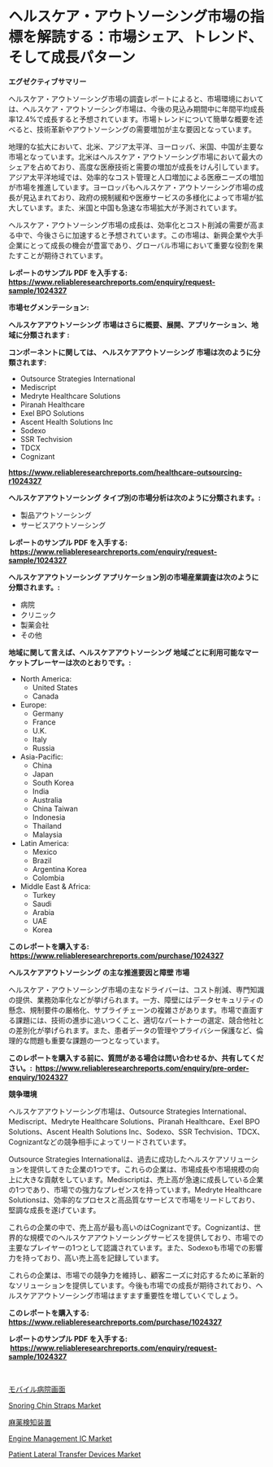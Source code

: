 <p><h1>ヘルスケア・アウトソーシング市場の指標を解読する：市場シェア、トレンド、そして成長パターン</h1></p><p><strong>エグゼクティブサマリー</strong></p>
<p><p>ヘルスケア・アウトソーシング市場の調査レポートによると、市場環境においては、ヘルスケア・アウトソーシング市場は、今後の見込み期間中に年間平均成長率12.4%で成長すると予想されています。市場トレンドについて簡単な概要を述べると、技術革新やアウトソーシングの需要増加が主な要因となっています。</p><p>地理的な拡大において、北米、アジア太平洋、ヨーロッパ、米国、中国が主要な市場となっています。北米はヘルスケア・アウトソーシング市場において最大のシェアを占めており、高度な医療技術と需要の増加が成長をけん引しています。アジア太平洋地域では、効率的なコスト管理と人口増加による医療ニーズの増加が市場を推進しています。ヨーロッパもヘルスケア・アウトソーシング市場の成長が見込まれており、政府の規制緩和や医療サービスの多様化によって市場が拡大しています。また、米国と中国も急速な市場拡大が予測されています。</p><p>ヘルスケア・アウトソーシング市場の成長は、効率化とコスト削減の需要が高まる中で、今後さらに加速すると予想されています。この市場は、新興企業や大手企業にとって成長の機会が豊富であり、グローバル市場において重要な役割を果たすことが期待されています。</p></p>
<p><strong>レポートのサンプル PDF を入手する: <a href="https://www.reliableresearchreports.com/enquiry/request-sample/1024327">https://www.reliableresearchreports.com/enquiry/request-sample/1024327</a></strong></p>
<p><strong>市場セグメンテーション:</strong></p>
<p><strong> ヘルスケアアウトソーシング 市場はさらに概要、展開、アプリケーション、地域に分類されます :</strong></p>
<p><strong>コンポーネントに関しては、 ヘルスケアアウトソーシング 市場は次のように分類されます: &nbsp;</strong></p>
<p><ul><li>Outsource Strategies International</li><li>Mediscript</li><li>Medryte Healthcare Solutions</li><li>Piranah Healthcare</li><li>Exel BPO Solutions</li><li>Ascent Health Solutions Inc</li><li>Sodexo</li><li>SSR Techvision</li><li>TDCX</li><li>Cognizant</li></ul></p>
<p><strong><a href="https://www.reliableresearchreports.com/healthcare-outsourcing-r1024327">https://www.reliableresearchreports.com/healthcare-outsourcing-r1024327</a></strong></p>
<p><strong> ヘルスケアアウトソーシング タイプ別の市場分析は次のように分類されます。:</strong></p>
<p><ul><li>製品アウトソーシング</li><li>サービスアウトソーシング</li></ul></p>
<p><strong>レポートのサンプル PDF を入手する: &nbsp;<a href="https://www.reliableresearchreports.com/enquiry/request-sample/1024327">https://www.reliableresearchreports.com/enquiry/request-sample/1024327</a></strong></p>
<p><strong> ヘルスケアアウトソーシング アプリケーション別の市場産業調査は次のように分類されます。:</strong></p>
<p><ul><li>病院</li><li>クリニック</li><li>製薬会社</li><li>その他</li></ul></p>
<p><strong>地域に関して言えば、ヘルスケアアウトソーシング 地域ごとに利用可能なマーケットプレーヤーは次のとおりです。:</strong></p>
<p><ul>
    <li>
        North America:
        <ul>
            <li>United States</li>
            <li>Canada</li>
        </ul>
    </li>
    <li>
        Europe:
        <ul>
            <li>Germany</li>
            <li>France</li>
            <li>U.K.</li>
            <li>Italy</li>
            <li>Russia</li>
        </ul>
    </li>
    <li>
        Asia-Pacific:
        <ul>
            <li>China</li>
            <li>Japan</li>
            <li>South Korea</li>
            <li>India</li>
            <li>Australia</li>
            <li>China Taiwan</li>
            <li>Indonesia</li>
            <li>Thailand</li>
            <li>Malaysia</li>
        </ul>
    </li>
    <li>
        Latin America:
        <ul>
            <li>Mexico</li>
            <li>Brazil</li>
            <li>Argentina Korea</li>
            <li>Colombia</li>
        </ul>
    </li>
    <li>
        Middle East & Africa:
        <ul>
            <li>Turkey</li>
            <li>Saudi</li>
            <li>Arabia</li>
            <li>UAE</li>
            <li>Korea</li>
        </ul>
    </li>
    </ul></p>
<p><strong>このレポートを購入する: &nbsp;<a href="https://www.reliableresearchreports.com/purchase/1024327">https://www.reliableresearchreports.com/purchase/1024327</a></strong></p>
<p><strong>ヘルスケアアウトソーシング の主な推進要因と障壁 市場</strong></p>
<p><p>ヘルスケア・アウトソーシング市場の主なドライバーは、コスト削減、専門知識の提供、業務効率化などが挙げられます。一方、障壁にはデータセキュリティの懸念、規制要件の厳格化、サプライチェーンの複雑さがあります。市場で直面する課題には、技術の進歩に追いつくこと、適切なパートナーの選定、競合他社との差別化が挙げられます。また、患者データの管理やプライバシー保護など、倫理的な問題も重要な課題の一つとなっています。</p></p>
<p><strong>このレポートを購入する前に、質問がある場合は問い合わせるか、共有してください。:&nbsp; <a href="https://www.reliableresearchreports.com/enquiry/pre-order-enquiry/1024327">https://www.reliableresearchreports.com/enquiry/pre-order-enquiry/1024327</a></strong></p>
<p><strong>競争環境</strong></p>
<p><p>ヘルスケアアウトソーシング市場は、Outsource Strategies International、Mediscript、Medryte Healthcare Solutions、Piranah Healthcare、Exel BPO Solutions、Ascent Health Solutions Inc、Sodexo、SSR Techvision、TDCX、Cognizantなどの競争相手によってリードされています。</p><p>Outsource Strategies Internationalは、過去に成功したヘルスケアソリューションを提供してきた企業の1つです。これらの企業は、市場成長や市場規模の向上に大きな貢献をしています。Mediscriptは、売上高が急速に成長している企業の1つであり、市場での強力なプレゼンスを持っています。Medryte Healthcare Solutionsは、効率的なプロセスと高品質なサービスで市場をリードしており、堅調な成長を遂げています。</p><p>これらの企業の中で、売上高が最も高いのはCognizantです。Cognizantは、世界的な規模でのヘルスケアアウトソーシングサービスを提供しており、市場での主要なプレイヤーの1つとして認識されています。また、Sodexoも市場での影響力を持っており、高い売上高を記録しています。</p><p>これらの企業は、市場での競争力を維持し、顧客ニーズに対応するために革新的なソリューションを提供しています。今後も市場での成長が期待されており、ヘルスケアアウトソーシング市場はますます重要性を増していくでしょう。</p></p>
<p><strong>このレポートを購入する: &nbsp; <a href="https://www.reliableresearchreports.com/purchase/1024327">https://www.reliableresearchreports.com/purchase/1024327</a></strong></p>
<p><strong>レポートのサンプル PDF を入手する: &nbsp;<a href="https://www.reliableresearchreports.com/enquiry/request-sample/1024327">https://www.reliableresearchreports.com/enquiry/request-sample/1024327</a></strong><strong></strong></p>
<p>&nbsp;</p>
<p><p><a href="https://github.com/mohamedbakry57/Market-Research-Report-List-3/blob/main/600558969074.md">モバイル病院画面</a></p><p><a href="https://issuu.com/reportprime-2/docs/snoring-chin-straps-market-size-2030.pptx">Snoring Chin Straps Market</a></p><p><a href="https://github.com/zjkmgcs938405/Market-Research-Report-List-2/blob/main/700948069102.md">麻薬検知装置</a></p><p><a href="https://www.linkedin.com/pulse/engine-management-ic-market-competitive-analysis-trends-forecast-yfsle">Engine Management IC Market</a></p><p><a href="https://www.linkedin.com/pulse/patient-lateral-transfer-devices-market-analysis-its-cagr-segmentation-0opyf">Patient Lateral Transfer Devices Market</a></p></p>